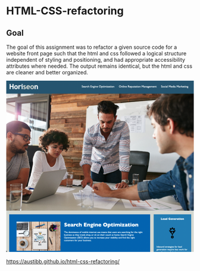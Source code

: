 # HTML-CSS-refactoring

## Goal
The goal of this assignment was to refactor a given source code for a website front page such that the html and css followed a logical structure independent of styling and positioning, and had appropriate accessibility attributes where needed. The output remains identical, but the html and css are cleaner and better organized. 

![Sample screenshot of the expected output](./assets/images/readme-screenshot.png)

https://austibb.github.io/html-css-refactoring/